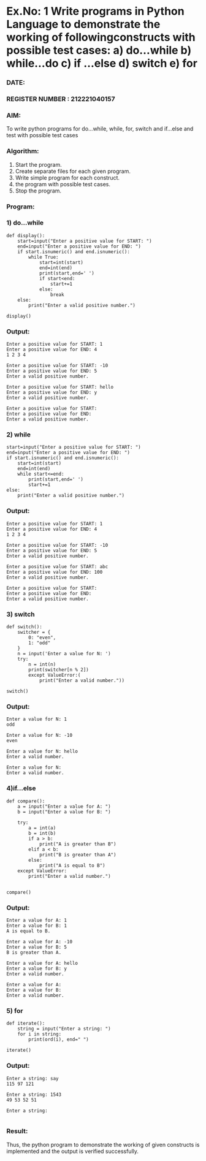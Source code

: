 # Ex.No: 1 Write programs in Python Language to demonstrate the working of followingconstructs with possible test cases: a) do…while b) while…do c) if …else d) switch e) for 

### DATE:                                                                            
### REGISTER NUMBER : 212221040157

### AIM:  
To write python programs for do…while, while, for, switch and if…else and test with possible test cases 

### Algorithm:
1. Start the program.
2. Create separate files for each given program.
3. Write simple program for each construct.
4.  the program with possible test cases.
5. Stop the program.
### Program:

### 1) do...while

```
def display():
    start=input("Enter a positive value for START: ")
    end=input("Enter a positive value for END: ")
    if start.isnumeric() and end.isnumeric():
        while True:
            start=int(start)
            end=int(end)
            print(start,end=' ')
            if start<end:
                start+=1
            else:
                break
    else:
        print("Enter a valid positive number.")

display()
```
### Output:

```
Enter a positive value for START: 1
Enter a positive value for END: 4
1 2 3 4
```

```
Enter a positive value for START: -10 
Enter a positive value for END: 5 
Enter a valid positive number.
```

```
Enter a positive value for START: hello 
Enter a positive value for END: y
Enter a valid positive number.
```

```
Enter a positive value for START:
Enter a positive value for END:
Enter a valid positive number.
```


### 2) while

```
start=input("Enter a positive value for START: ")
end=input("Enter a positive value for END: ")
if start.isnumeric() and end.isnumeric(): 
    start=int(start)
    end=int(end) 
    while start<=end:
        print(start,end=' ') 
        start+=1
else:
    print("Enter a valid positive number.")
```
### Output:

```
Enter a positive value for START: 1 
Enter a positive value for END: 4
1 2 3 4
```

```
Enter a positive value for START: -10 
Enter a positive value for END: 5 
Enter a valid positive number.
```

```
Enter a positive value for START: abc 
Enter a positive value for END: 100 
Enter a valid positive number.
```

```
Enter a positive value for START: 
Enter a positive value for END: 
Enter a valid positive number.
```

### 3) switch

```
def switch():
    switcher = {
        0: "even",
        1: "odd"
    }
    n = input('Enter a value for N: ')
    try:
        n = int(n)
        print(switcher[n % 2])
        except ValueError:(
            print("Enter a valid number."))

switch()
```
### Output:

```
Enter a value for N: 1 
odd
```

```
Enter a value for N: -10 
even
```

```
Enter a value for N: hello 
Enter a valid number.
```

```
Enter a value for N:
Enter a valid number.
```

### 4)if...else

```
def compare():
    a = input("Enter a value for A: ")
    b = input("Enter a value for B: ")
    
    try:
        a = int(a)
        b = int(b)
        if a > b:
            print("A is greater than B")
        elif a < b:
            print("B is greater than A")
        else:
            print("A is equal to B")
    except ValueError:
        print("Enter a valid number.")


compare()
```
### Output:

```
Enter a value for A: 1 
Enter a value for B: 1 
A is equal to B.
```

```
Enter a value for A: -10 
Enter a value for B: 5 
B is greater than A.
```

```
Enter a value for A: hello 
Enter a value for B: y 
Enter a valid number.
```

```
Enter a value for A:
Enter a value for B:
Enter a valid number.
```

### 5) for

```
def iterate():
    string = input("Enter a string: ")
    for i in string:
        print(ord(i), end=" ")

iterate()
```
### Output:

```
Enter a string: say 
115 97 121
```

```
Enter a string: 1543 
49 53 52 51
```

```
Enter a string:


```

### Result:
Thus, the python program to demonstrate the working of given constructs is implemented and the output is verified successfully.


